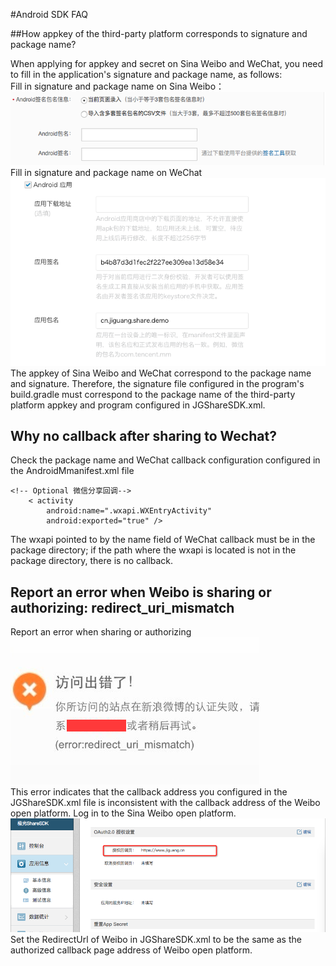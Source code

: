 #Android SDK FAQ

##How appkey of the third-party platform corresponds to signature and package name?


When applying for appkey and secret on Sina Weibo and WeChat, you need to fill in the application's signature and package name, as follows:<br>
Fill in signature and package name on Sina Weibo： 
![](../image/Sina_package.png)<br>
Fill in signature and package name on WeChat
![](../image/WeChat_package.png)<br>
The appkey of Sina Weibo and WeChat correspond to the package name and signature. Therefore, the signature file configured in the program's build.gradle must correspond to the package name of the third-party platform appkey and program configured in JGShareSDK.xml. <br/>

## Why no callback after sharing to Wechat?

Check the package name and WeChat callback configuration configured in the AndroidMmanifest.xml file
```
<!-- Optional 微信分享回调-->
    < activity
        android:name=".wxapi.WXEntryActivity"
        android:exported="true" />
```

The wxapi pointed to by the name field of WeChat callback must be in the package directory; if the path where the wxapi is located is not in the package directory, there is no callback.

## Report an error when Weibo is sharing or authorizing: redirect\_uri\_mismatch


Report an error when sharing or authorizing<br>
![](../image/redirect_uri.png)<br>
This error indicates that the callback address you configured in the JGShareSDK.xml file is inconsistent with the callback address of the Weibo open platform. Log in to the Sina Weibo open platform.
![](../image/redirect_u.png)<br>
Set the RedirectUrl of Weibo in JGShareSDK.xml to be the same as the authorized callback page address of Weibo open platform.
